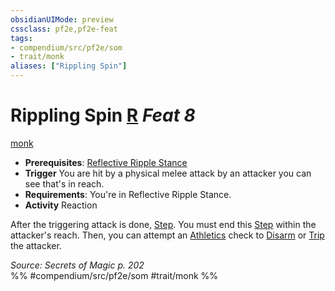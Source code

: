 ```yaml
---
obsidianUIMode: preview
cssclass: pf2e,pf2e-feat
tags:
- compendium/src/pf2e/som
- trait/monk
aliases: ["Rippling Spin"]
---
```

# Rippling Spin  [R](../../rules/core-rulebook/chapter-9-playing-the-game.md#Actions "Reaction") *Feat 8*  
[monk](../../rules/traits/monk.md)  

- **Prerequisites**: [Reflective Ripple Stance](reflective-ripple-stance-som.md)
- **Trigger** You are hit by a physical melee attack by an attacker you can see that's in reach.
- **Requirements**: You're in Reflective Ripple Stance.
- **Activity** Reaction

After the triggering attack is done, [Step](../../rules/actions/step.md). You must end this [Step](../../rules/actions/step.md) within the attacker's reach. Then, you can attempt an [Athletics](../skills.md#Athletics) check to [Disarm](../../rules/actions/disarm.md) or [Trip](../../rules/actions/trip.md) the attacker.

*Source: Secrets of Magic p. 202*  
%% #compendium/src/pf2e/som #trait/monk %%